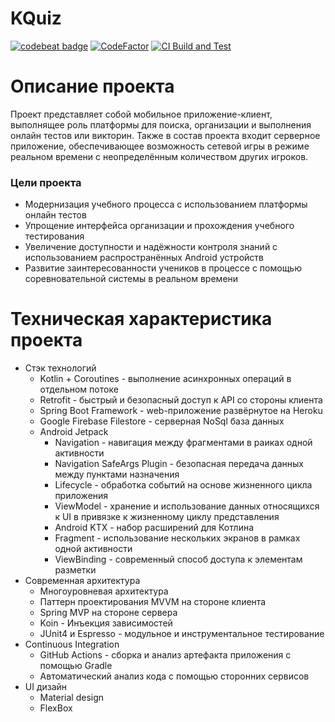 # KQuiz
[![codebeat badge](https://codebeat.co/badges/532250f5-5bb9-4a9d-97ee-a658e19caddf)](https://codebeat.co/projects/github-com-albatovk-kquiz-master) [![CodeFactor](https://www.codefactor.io/repository/github/albatovk/kquiz/badge)](https://www.codefactor.io/repository/github/albatovk/kquiz)
[![CI Build and Test](https://github.com/AlbatovK/KQuiz/actions/workflows/main.yml/badge.svg)](https://github.com/AlbatovK/KQuiz/actions/workflows/main.yml)
# Описание проекта
Проект представляет собой мобильное приложение-клиент, выполнящее роль платформы для поиска, организации и выполнения онлайн тестов или викторин. Также в состав проекта входит серверное приложение, обеспечивающее возможность сетевой игры в режиме реальном времени с неопределённым количеством других игроков.
### Цели проекта
* Модернизация учебного процесса с использованием платформы онлайн тестов
* Упрощение интерфейса организации и прохождения учебного тестирования
* Увеличение доступности и надёжности контроля знаний с использованием распространённых Android устройств
* Развитие заинтересованности учеников в процессе с помощью соревновательной системы в реальном времени
# Техническая характеристика проекта
* Стэк технологий
	* Kotlin + Coroutines - выполнение асинхронных операций в отдельном потоке
	* Retrofit - быстрый и безопасный доступ к API со стороны клиента
	* Spring Boot Framework - web-приложение развёрнутое на Heroku
	* Google Firebase Filestore - серверная NoSql база данных
	* Android Jetpack
		* Navigation - навигация между фрагментами в раиках одной активности
		* Navigation SafeArgs Plugin - безопасная передача данных между пунктами назначения
		* Lifecycle - обработка событий на основе жизненного цикла приложения
		* ViewModel - хранение и использование данных относящихся к UI в привязке к жизненному циклу представления
		* Android KTX - набор расширений для Котлина
		* Fragment - использование нескольких экранов в рамках одной активности
		* ViewBinding - современный способ доступа к элементам разметки
* Современная архитектура
	* Многоуровневая архитектура
	* Паттерн проектирования MVVM на стороне клиента
	* Spring MVP на стороне сервера
	* Koin - Инъекция зависимостей
	* JUnit4 и Espresso - модульное и инструментальное тестирование
* Continuous Integration
	* GitHub Actions - сборка и анализ артефакта приложения с помощью Gradle
	* Автоматический анализ кода с помощью сторонних сервисов
* UI дизайн
	* Material design
	* FlexBox